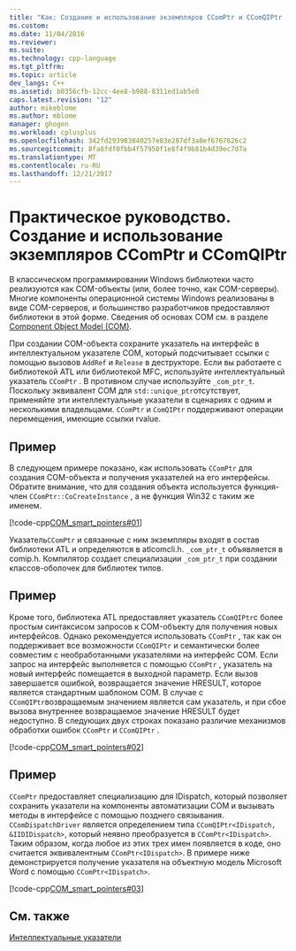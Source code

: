 ```yaml
---
title: "Как: Создание и использование экземпляров CComPtr и CComQIPtr | Документы Microsoft"
ms.custom: 
ms.date: 11/04/2016
ms.reviewer: 
ms.suite: 
ms.technology: cpp-language
ms.tgt_pltfrm: 
ms.topic: article
dev_langs: C++
ms.assetid: b0356cfb-12cc-4ee8-b988-8311ed1ab5e0
caps.latest.revision: "12"
author: mikeblome
ms.author: mblome
manager: ghogen
ms.workload: cplusplus
ms.openlocfilehash: 342fd293983840257e83e287df3a8ef6767826c2
ms.sourcegitcommit: 8fa8fdf0fbb4f57950f1e8f4f9b81b4d39ec7d7a
ms.translationtype: MT
ms.contentlocale: ru-RU
ms.lasthandoff: 12/21/2017
---
```

# <a name="how-to-create-and-use-ccomptr-and-ccomqiptr-instances"></a>Практическое руководство. Создание и использование экземпляров CComPtr и CComQIPtr
В классическом программировании Windows библиотеки часто реализуются как COM-объекты (или, более точно, как COM-серверы). Многие компоненты операционной системы Windows реализованы в виде COM-серверов, и большинство разработчиков предоставляют библиотеки в этой форме. Сведения об основах COM см. в разделе [Component Object Model (COM)](http://msdn.microsoft.com/en-us/3578ca42-a4b6-44b3-ad5b-aeb5fa61f3f4).  
  
 При создании COM-объекта сохраните указатель на интерфейс в интеллектуальном указателе COM, который подсчитывает ссылки с помощью вызовов `AddRef` и `Release` в деструкторе. Если вы работаете с библиотекой ATL или библиотекой MFC, используйте интеллектуальный указатель `CComPtr` . В противном случае используйте `_com_ptr_t`. Поскольку эквивалент COM для `std::unique_ptr`отсутствует, применяйте эти интеллектуальные указатели в сценариях с одним и несколькими владельцами. `CComPtr` и `ComQIPtr` поддерживают операции перемещения, имеющие ссылки rvalue.  
  
## <a name="example"></a>Пример  
 В следующем примере показано, как использовать `CComPtr` для создания COM-объекта и получения указателей на его интерфейсы. Обратите внимание, что для создания объекта используется функция-член `CComPtr::CoCreateInstance` , а не функция Win32 с таким же именем.  
  
 [!code-cpp[COM_smart_pointers#01](../cpp/codesnippet/CPP/how-to-create-and-use-ccomptr-and-ccomqiptr-instances_1.cpp)]  
  
 Указатель`CComPtr` и связанные с ним экземпляры входят в состав библиотеки ATL и определяются в atlcomcli.h. `_com_ptr_t` объявляется в comip.h. Компилятор создает специализации `_com_ptr_t` при создании классов-оболочек для библиотек типов.  
  
## <a name="example"></a>Пример  
 Кроме того, библиотека ATL предоставляет указатель `CComQIPtr`с более простым синтаксисом запросов к COM-объекту для получения новых интерфейсов. Однако рекомендуется использовать `CComPtr` , так как он поддерживает все возможности `CComQIPtr` и семантически более совместим с необработанными указателями на интерфейс СОМ. Если запрос на интерфейс выполняется с помощью `CComPtr` , указатель на новый интерфейс помещается в выходной параметр. Если вызов завершается ошибкой, возвращается значение HRESULT, которое является стандартным шаблоном COM. В случае с `CComQIPtr`возвращаемым значением является сам указатель, и при сбое вызова внутреннее возвращаемое значение HRESULT будет недоступно. В следующих двух строках показано различие механизмов обработки ошибок `CComPtr` и `CComQIPtr` .  
  
 [!code-cpp[COM_smart_pointers#02](../cpp/codesnippet/CPP/how-to-create-and-use-ccomptr-and-ccomqiptr-instances_2.cpp)]  
  
## <a name="example"></a>Пример  
 `CComPtr` предоставляет специализацию для IDispatch, который позволяет сохранить указатели на компоненты автоматизации COM и вызывать методы в интерфейсе с помощью позднего связывания. `CComDispatchDriver` является определением типа `CComQIPtr<IDispatch, &IIDIDispatch>`, который неявно преобразуется в `CComPtr<IDispatch>`. Таким образом, когда любое из этих трех имен появляется в коде, оно считается эквивалентным `CComPtr<IDispatch>`. В примере ниже демонстрируется получение указателя на объектную модель Microsoft Word с помощью `CComPtr<IDispatch>`.  
  
 [!code-cpp[COM_smart_pointers#03](../cpp/codesnippet/CPP/how-to-create-and-use-ccomptr-and-ccomqiptr-instances_3.cpp)]  
  
## <a name="see-also"></a>См. также  
 [Интеллектуальные указатели](../cpp/smart-pointers-modern-cpp.md)